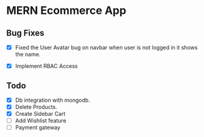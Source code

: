 # MERN Ecommerce App

## Bug Fixes

- [x] Fixed the User Avatar bug on navbar when user is not logged in it shows the name.

- [x] Implement RBAC Access

## Todo

- [x] Db integration with mongodb.
- [x] Delete Products.
- [x] Create Sidebar Cart
- [ ] Add Wishlist feature
- [ ] Payment gateway

